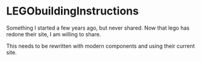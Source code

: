LEGObuildingInstructions
==============================
Something I started a few years ago, but never shared.  Now that lego has redone their site, I am willing to share.

This needs to be rewritten with modern components and using their current site.